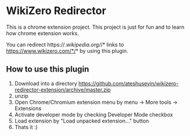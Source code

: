 WikiZero Redirector
====================
This is a chrome extension project. This project is just for fun and to learn how chrome extension works.

You can redirect https://*.wikipedia.org/*/* links to https://www.wikizero.com/*/* by using this plugin.

## How to use this plugin

1. Download into a directory https://github.com/ateshuseyin/wikizero-redirector-extension/archive/master.zip
2. unzip 
3. Open Chrome/Chromium extension menu by menu -> More tools -> Extensions
4. Activate developer mode by checking Developer Mode checkbox
5. Load extension by "Load unpacked extension..." button
6. Thats it :)
